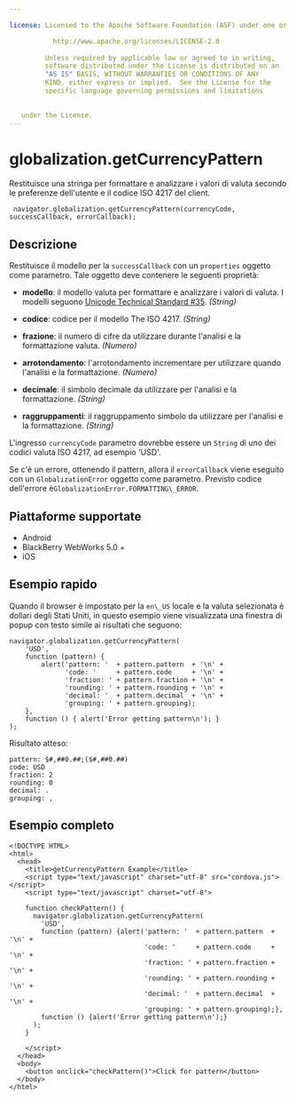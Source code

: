 ```yaml
---

license: Licensed to the Apache Software Foundation (ASF) under one or more contributor license agreements. See the NOTICE file distributed with this work for additional information regarding copyright ownership. The ASF licenses this file to you under the Apache License, Version 2.0 (the "License"); you may not use this file except in compliance with the License. You may obtain a copy of the License at

           http://www.apache.org/licenses/LICENSE-2.0
    
         Unless required by applicable law or agreed to in writing,
         software distributed under the License is distributed on an
         "AS IS" BASIS, WITHOUT WARRANTIES OR CONDITIONS OF ANY
         KIND, either express or implied.  See the License for the
         specific language governing permissions and limitations
    

   under the License.
---
```


# globalization.getCurrencyPattern

Restituisce una stringa per formattare e analizzare i valori di valuta secondo le preferenze dell'utente e il codice ISO 4217 del client.

     navigator.globalization.getCurrencyPattern(currencyCode, successCallback, errorCallback);
    

## Descrizione

Restituisce il modello per la `successCallback` con un `properties` oggetto come parametro. Tale oggetto deve contenere le seguenti proprietà:

*   **modello**: il modello valuta per formattare e analizzare i valori di valuta. I modelli seguono [Unicode Technical Standard #35][1]. *(String)*

*   **codice**: codice per il modello The ISO 4217. *(String)*

*   **frazione**: il numero di cifre da utilizzare durante l'analisi e la formattazione valuta. *(Numero)*

*   **arrotondamento**: l'arrotondamento incrementare per utilizzare quando l'analisi e la formattazione. *(Numero)*

*   **decimale**: il simbolo decimale da utilizzare per l'analisi e la formattazione. *(String)*

*   **raggruppamenti**: il raggruppamento simbolo da utilizzare per l'analisi e la formattazione. *(String)*

 [1]: http://unicode.org/reports/tr35/tr35-4.html

L'ingresso `currencyCode` parametro dovrebbe essere un `String` di uno dei codici valuta ISO 4217, ad esempio 'USD'.

Se c'è un errore, ottenendo il pattern, allora il `errorCallback` viene eseguito con un `GlobalizationError` oggetto come parametro. Previsto codice dell'errore è`GlobalizationError.FORMATTING\_ERROR`.

## Piattaforme supportate

*   Android
*   BlackBerry WebWorks 5.0 +
*   iOS

## Esempio rapido

Quando il browser è impostato per la `en\_US` locale e la valuta selezionata è dollari degli Stati Uniti, in questo esempio viene visualizzata una finestra di popup con testo simile ai risultati che seguono:

    navigator.globalization.getCurrencyPattern(
        'USD',
        function (pattern) {
            alert('pattern: '  + pattern.pattern  + '\n' +
                  'code: '     + pattern.code     + '\n' +
                  'fraction: ' + pattern.fraction + '\n' +
                  'rounding: ' + pattern.rounding + '\n' +
                  'decimal: '  + pattern.decimal  + '\n' +
                  'grouping: ' + pattern.grouping);
        },
        function () { alert('Error getting pattern\n'); }
    );
    

Risultato atteso:

    pattern: $#,##0.##;($#,##0.##)
    code: USD
    fraction: 2
    rounding: 0
    decimal: .
    grouping: ,
    

## Esempio completo

    <!DOCTYPE HTML>
    <html>
      <head>
        <title>getCurrencyPattern Example</title>
        <script type="text/javascript" charset="utf-8" src="cordova.js"></script>
        <script type="text/javascript" charset="utf-8">
    
        function checkPattern() {
          navigator.globalization.getCurrencyPattern(
            'USD',
            function (pattern) {alert('pattern: '  + pattern.pattern  + '\n' +
                                      'code: '     + pattern.code     + '\n' +
                                      'fraction: ' + pattern.fraction + '\n' +
                                      'rounding: ' + pattern.rounding + '\n' +
                                      'decimal: '  + pattern.decimal  + '\n' +
                                      'grouping: ' + pattern.grouping);},
            function () {alert('Error getting pattern\n');}
          );
        }
    
        </script>
      </head>
      <body>
        <button onclick="checkPattern()">Click for pattern</button>
      </body>
    </html>